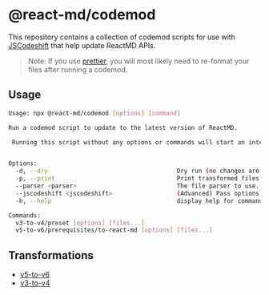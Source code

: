 # @react-md/codemod

This repository contains a collection of codemod scripts for use with
[JSCodeshift](https://github.com/facebook/jscodeshift) that help update ReactMD
APIs.

> Note: If you use [prettier](https://prettier.io/), you will most likely need
> to re-format your files after running a codemod.

## Usage

```sh
Usage: npx @react-md/codemod [options] [command]

Run a codemod script to update to the latest version of ReactMD.

 Running this script without any options or commands will start an interactive wizard.


Options:
  -d, --dry                                    Dry run (no changes are made to files) (default: false)
  -p, --print                                  Print transformed files to your terminal (default: false)
  --parser <parser>                            The file parser to use. (choices: "babel", "tsx", "", default: "")
  --jscodeshift <jscodeshift>                  (Advanced) Pass options directly to jscodeshift (default: "")
  -h, --help                                   display help for command

Commands:
  v3-to-v4/preset [options] [files...]
  v5-to-v6/prerequisites/to-react-md [options] [files...]
```

## Transformations

- [v5-to-v6](./src/transforms/v5-to-v6/README.md)
- [v3-to-v4](./src/transforms/v3-to-v4/README.md)
